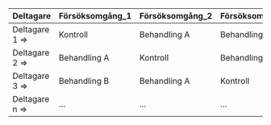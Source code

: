 |Deltagare      |Försöksomgång_1 |Försöksomgång_2 |Försöksomgång_3 |
|:--------------|:---------------|:---------------|:---------------|
|Deltagare 1 => |Kontroll        |Behandling A    |Behandling B    |
|Deltagare 2 => |Behandling A    |Kontroll        |Behandling B    |
|Deltagare 3 => |Behandling B    |Behandling A    |Kontroll        |
|Deltagare n => |...             |...             |...             |
